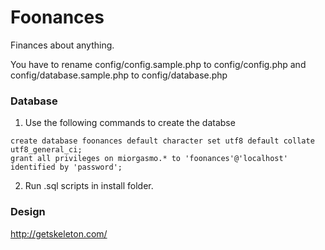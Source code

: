 # Foonances

Finances about anything.

You have to rename config/config.sample.php to config/config.php and config/database.sample.php to config/database.php

### Database

1. Use the following commands to create the databse

```
create database foonances default character set utf8 default collate utf8_general_ci;
grant all privileges on miorgasmo.* to 'foonances'@'localhost' identified by 'password';
```

2. Run .sql scripts in install folder.

### Design

http://getskeleton.com/
